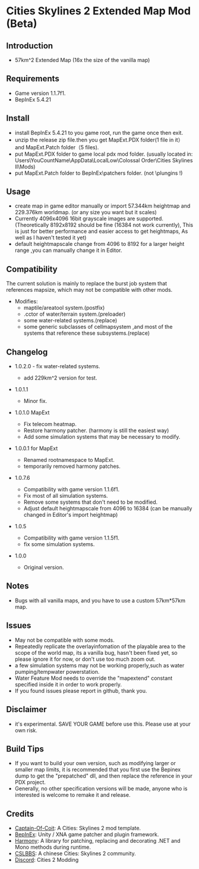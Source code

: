 # Cities Skylines 2 Extended Map Mod (Beta)

## Introduction

- 57km^2 Extended Map (16x the size of the vanilla map)

## Requirements

- Game version 1.1.7f1.
- BepInEx 5.4.21

## Install

- install BepInEx 5.4.21 to you game root, run the game once then exit.
- unzip the release zip file.then you get MapExt.PDX folder(1 file in it） and MapExt.Patch folder（5 files).
- put MapExt.PDX folder to game local pdx mod folder. (usually located in: Users\YouCountName\AppData\LocalLow\Colossal Order\Cities Skylines II\Mods)
- put MapExt.Patch folder to BepInEx\patchers folder. (not \plungins !)

## Usage

- create map in game editor manually or import 57.344km heightmap and 229.376km worldmap. (or any size you want but it scales)
- Currently 4096x4096 16bit grayscale images are supported.(Theoretically 8192x8192 should be fine (16384 not work currently), This is just for better performance and easier access to get heightmaps, As well as I haven't tested it yet)
- default heightmapscale change from 4096 to 8192 for a larger height range ,you can manually change it in Editor.

## Compatibility
The current solution is mainly to replace the burst job system that references mapsize, which may not be compatible with other mods.
- Modifies:
	- maptile/areatool system.(postfix)
	- .cctor of water/terrain system.(preloader)
 	- some water-related systems.(replace)
	- some generic subclasses of cellmapsystem ,and most of the systems that reference these subsystems.(replace)

## Changelog
- 1.0.2.0
    	- fix water-related systems.
  	- add 229km^2 version for test. 
- 1.0.1.1
	- Minor fix.

- 1.0.1.0 MapExt
	- Fix telecom heatmap.
	- Restore harmony patcher. (harmony is still the easiest way)
	- Add some simulation systems that may be necessary to modify.

- 1.0.0.1 for MapExt
	- Renamed rootnamespace to MapExt.
	- temporarily removed harmony patches.

- 1.0.7.6
	- Compatibility with game version 1.1.6f1.
	- Fix most of all simulation systems.
	- Remove some systems that don't need to be modified.
	- Adjust default heightmapscale from 4096 to 16384 (can be manually changed in Editor's import heightmap)

- 1.0.5
	- Compatibility with game version 1.1.5f1.
	- fix some simulation systems.

- 1.0.0
	- Original version.  
  
## Notes
 - Bugs with all vanilla maps, and you have to use a custom 57km*57km map.

## Issues
- May not be compatible with some mods.
- Repeatedly replicate the overlayinfomation of the playable area to the scope of the world map, its a vanilla bug, hasn't been fixed yet, so please ignore it for now, or don't use too much zoom out.
- a few simulation systems may not be working properly,such as water pumping/tempwater powerstation.
- Water Feature Mod needs to override the "mapextend" constant specified inside it in order to work properly.
- If you found issues please report in github, thank you.

## Disclaimer

- it's experimental. SAVE YOUR GAME before use this. Please use at your own risk.

## Build Tips
- If you want to build your own version, such as modifying larger or smaller map limits, it is recommended that you first use the Bepinex dump to get the "prepatched" dll, and then replace the reference in your PDX project.
- Generally, no other specification versions will be made, anyone who is interested is welcome to remake it and release.

## Credits

- [Captain-Of-Coit](https://github.com/Captain-Of-Coit/cities-skylines-2-mod-template): A Cities: Skylines 2 mod template.
- [BepInEx](https://github.com/BepInEx/BepInEx): Unity / XNA game patcher and plugin framework.
- [Harmony](https://github.com/pardeike/Harmony): A library for patching, replacing and decorating .NET and Mono methods during runtime.
- [CSLBBS](https://www.cslbbs.net): A chinese Cities: Skylines 2 community.
- [Discord](https://discord.gg/ABrJqdZJNE): Cities 2 Modding
